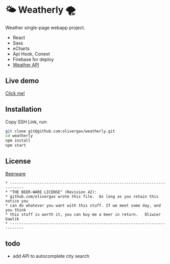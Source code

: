 # 🌤️ Weatherly 🌪

Weather single-page webapp project.

- React
- Sass
- eCharts
- Api Hook, Conext
- Firebase for deploy
- [Weather API](https://www.weatherapi.com/)

## Live demo

[Click me!](https://weatherly0.web.app/)

## Installation

Copy SSH Link, run:

```bash
git clone git@github.com:olivergav/weatherly.git
cd weatherly
npm install
npm start

```

## License

[Beerware](https://gist.github.com/olivergav/bd38cfc62e706f96953c2ebeed6fecaf)

```
* ----------------------------------------------------------------------------
* "THE BEER-WARE LICENSE" (Revision 42):
* github.com/olivergav wrote this file.  As long as you retain this notice you
* can do whatever you want with this stuff. If we meet some day, and you think
* this stuff is worth it, you can buy me a beer in return.   Oliwier Gawlik
* ----------------------------------------------------------------------------

```

## todo
* add API to autocomplete city search 
